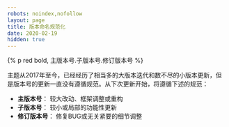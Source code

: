```yaml
---
robots: noindex,nofollow
layout: page
title: 版本命名规范化
date: 2020-02-19
hidden: true
---
```


{% p red bold, 主版本号.子版本号.修订版本号 %}

主题从2017年至今，已经经历了相当多的大版本迭代和数不尽的小版本更新，但是版本号的更新一直没有遵循规范。从下次更新开始，将遵循下述的规范：

- **主版本号**： 较大改动、框架调整或重构
- **子版本号**： 较小或局部的功能性更新
- **修订版本号**： 修复BUG或无关紧要的细节调整
